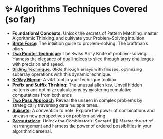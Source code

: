 # ✨ Algorithms  Techniques Covered (so far)
* **[Foundational Concepts](/foundational_concepts.md):** Unlock the secrets of Pattern Matching, master Algorithmic Thinking, and cultivate your Problem-Solving Intuition
* **[Brute Force](/techniques/brute_force.md):** The intuition guide to problem-solving. The craftman's pliers
* **[Two Pointer Technique](/techniques/two_pointer.md):** The Swiss Army Knife of problem-solving. Harness the elegance of dual indices to slice through array challenges with precision and speed.
* **[Sliding Technique](/techniques/sliding_window.md):** Glide through arrays with finesse, optimizing subarray operations with this dynamic technique.
* **[K-Way Merge](/techniques/k_way_merge.md):** A vital tool in your technique toolbox
* **[Prefix and Suffix Thinking](/techniques/prefix_and_suffix_thinking.md):** The unusual allen key. Unveil hidden patterns and optimize calculations by mastering cumulative computations from both ends
* **[Two Pass Approach](/techniques/two_pass_approach.md):**  Reveal the unseen in complex problems by strategically traversing data multiple times.
* **[Subsets](/techniques/subsets.md):** A convention to note. Explore the power of combinations and unleash new perspectives on problem-solving.
* **[Permutations](/techniques/permutations.md):** Unlock the Combinatorial Secrets! 🔀✨ Master the art of rearrangement and harness the power of ordered possibilities in your algorithmic arsenal.